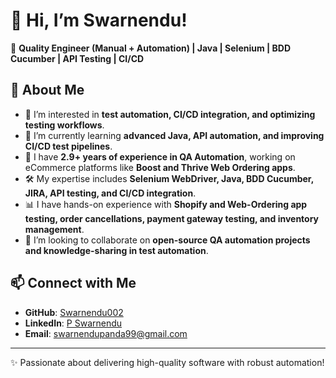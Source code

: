 # 👋 Hi, I’m Swarnendu!  

🔹 **Quality Engineer (Manual + Automation) | Java | Selenium | BDD Cucumber | API Testing | CI/CD**  

## 🚀 About Me  
- 👀 I’m interested in **test automation, CI/CD integration, and optimizing testing workflows**.  
- 🌱 I’m currently learning **advanced Java, API automation, and improving CI/CD test pipelines**.  
- 💼 I have **2.9+ years of experience in QA Automation**, working on eCommerce platforms like **Boost and Thrive Web Ordering apps**.  
- 🛠️ My expertise includes **Selenium WebDriver, Java, BDD Cucumber, JIRA, API testing, and CI/CD integration**.  
- 📊 I have hands-on experience with **Shopify and Web-Ordering app testing, order cancellations, payment gateway testing, and inventory management**.  
- 💞️ I’m looking to collaborate on **open-source QA automation projects and knowledge-sharing in test automation**.  

## 📫 Connect with Me  
- **GitHub**: [Swarnendu002](https://github.com/Swarnendu002)  
- **LinkedIn**: [P Swarnendu](https://www.linkedin.com/in/p-swarnendu-a939681b3/)  
- **Email**: [swarnendupanda99@gmail.com](mailto:swarnendupanda99@gmail.com)  

---

✨ Passionate about delivering high-quality software with robust automation!  

